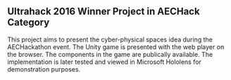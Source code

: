## Ultrahack 2016 Winner Project in AECHack Category
This project aims to present the cyber-physical spaces idea during the AECHackathon event.
The Unity game is presented with the web player on the browser. The components in the game are publically available.
The implementation is later tested and viewed in Microsoft Hololens for demonstration purposes.
